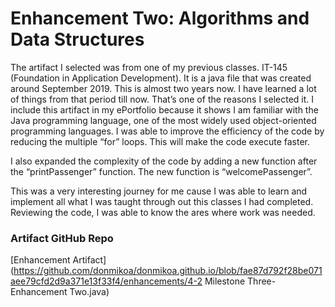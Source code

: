 # Enhancement Two: Algorithms and Data Structures
The artifact I selected was from one of my previous classes. IT-145 (Foundation in Application Development). It is a java file that was created around September 2019. This is almost two years now. I have learned a lot of things from that period till now. That’s one of the reasons I selected it. I include this artifact in my ePortfolio because it shows I am familiar with the Java programming language, one of the most widely used object-oriented programming languages. I was able to improve the efficiency of the code by reducing the multiple “for” loops. This will make the code execute faster. 

I also expanded the complexity of the code by adding a new function after the “printPassenger” function. The new function is “welcomePassenger”. 

This was a very interesting journey for me cause I was able to learn and implement all what I was taught through out this classes I had completed. 
Reviewing the code, I was able to know the ares where work was needed.

### Artifact GitHub Repo
[Enhancement Artifact](https://github.com/donmikoa/donmikoa.github.io/blob/fae87d792f28be071aee79cfd2d9a371e13f33f4/enhancements/4-2 Milestone Three-Enhancement Two.java)

